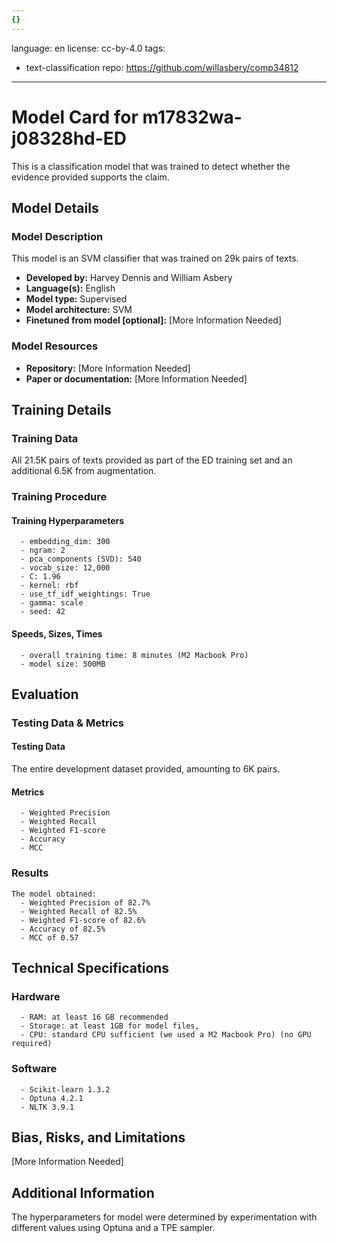```yaml
---
{}
---
```

language: en
license: cc-by-4.0
tags:
- text-classification
repo: https://github.com/willasbery/comp34812

---

# Model Card for m17832wa-j08328hd-ED

<!-- Provide a quick summary of what the model is/does. -->

This is a classification model that was trained to
      detect whether the evidence provided supports the claim.


## Model Details

### Model Description

<!-- Provide a longer summary of what this model is. -->

This model is an SVM classifier that was trained on 29k pairs of texts.

- **Developed by:** Harvey Dennis and William Asbery
- **Language(s):** English
- **Model type:** Supervised
- **Model architecture:** SVM
- **Finetuned from model [optional]:** [More Information Needed]

### Model Resources

<!-- Provide links where applicable. -->

- **Repository:** [More Information Needed]
- **Paper or documentation:** [More Information Needed]

## Training Details

### Training Data

<!-- This is a short stub of information on the training data that was used, and documentation related to data pre-processing or additional filtering (if applicable). -->

All 21.5K pairs of texts provided as part of the ED training set and an additional 6.5K from augmentation.

### Training Procedure

<!-- This relates heavily to the Technical Specifications. Content here should link to that section when it is relevant to the training procedure. -->

#### Training Hyperparameters

<!-- This is a summary of the values of hyperparameters used in training the model. -->


      - embedding_dim: 300
      - ngram: 2
      - pca_components (SVD): 540
      - vocab_size: 12,000
      - C: 1.96
      - kernel: rbf
      - use_tf_idf_weightings: True
      - gamma: scale
      - seed: 42

#### Speeds, Sizes, Times

<!-- This section provides information about how roughly how long it takes to train the model and the size of the resulting model. -->


      - overall training time: 8 minutes (M2 Macbook Pro)
      - model size: 500MB

## Evaluation

<!-- This section describes the evaluation protocols and provides the results. -->

### Testing Data & Metrics

#### Testing Data

<!-- This should describe any evaluation data used (e.g., the development/validation set provided). -->

The entire development dataset provided, amounting to 6K pairs.

#### Metrics

<!-- These are the evaluation metrics being used. -->


      - Weighted Precision
      - Weighted Recall
      - Weighted F1-score
      - Accuracy
      - MCC

### Results


    The model obtained:
      - Weighted Precision of 82.7%
      - Weighted Recall of 82.5%
      - Weighted F1-score of 82.6%
      - Accuracy of 82.5%
      - MCC of 0.57
    

## Technical Specifications

### Hardware


      - RAM: at least 16 GB recommended
      - Storage: at least 1GB for model files,
      - CPU: standard CPU sufficient (we used a M2 Macbook Pro) (no GPU required)

### Software


      - Scikit-learn 1.3.2
      - Optuna 4.2.1
      - NLTK 3.9.1
    

## Bias, Risks, and Limitations

<!-- This section is meant to convey both technical and sociotechnical limitations. -->

[More Information Needed]

## Additional Information

<!-- Any other information that would be useful for other people to know. -->

The hyperparameters for model were determined by experimentation
      with different values using Optuna and a TPE sampler.
